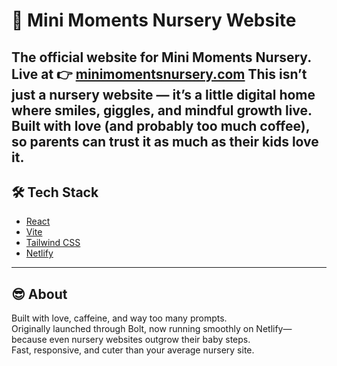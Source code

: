 # 🌟 Mini Moments Nursery Website

The official website for **Mini Moments Nursery**.  
Live at 👉 [minimomentsnursery.com](https://minimomentsnursery.com)
This isn’t just a nursery website — it’s a little digital home where smiles, giggles, and mindful growth live. Built with love (and probably too much coffee), so parents can trust it as much as their kids love it.
---

## 🛠️ Tech Stack
- [React](https://reactjs.org/)  
- [Vite](https://vitejs.dev/)  
- [Tailwind CSS](https://tailwindcss.com/)  
- [Netlify](https://www.netlify.com/)  

---

## 😎 About
Built with love, caffeine, and way too many prompts.  
Originally launched through Bolt, now running smoothly on Netlify—because even nursery websites outgrow their baby steps.  
Fast, responsive, and cuter than your average nursery site.  


